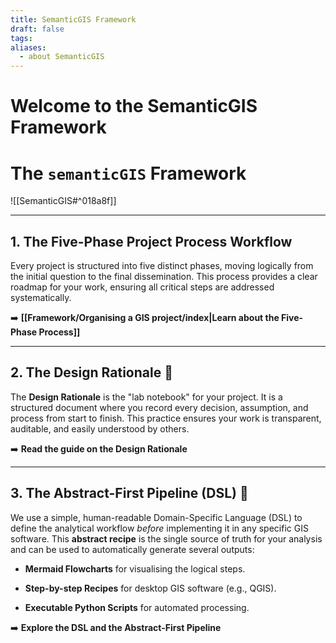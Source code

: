 ```yaml
---
title: SemanticGIS Framework
draft: false
tags:
aliases:
  - about SemanticGIS
---
```

# Welcome to the SemanticGIS Framework


# The `semanticGIS` Framework

![[SemanticGIS#^018a8f]]

---

## 1. The Five-Phase Project Process Workflow

Every project is structured into five distinct phases, moving logically from the initial question to the final dissemination. This process provides a clear roadmap for your work, ensuring all critical steps are addressed systematically.

➡️ **[[Framework/Organising a GIS project/index|Learn about the Five-Phase Process]]**

---

## 2. The Design Rationale 📓

The **Design Rationale** is the "lab notebook" for your project. It is a structured document where you record every decision, assumption, and process from start to finish. This practice ensures your work is transparent, auditable, and easily understood by others.

➡️ **Read the guide on the Design Rationale**

---

## 3. The Abstract-First Pipeline (DSL) 🔗

We use a simple, human-readable Domain-Specific Language (DSL) to define the analytical workflow _before_ implementing it in any specific GIS software. This **abstract recipe** is the single source of truth for your analysis and can be used to automatically generate several outputs:

- **Mermaid Flowcharts** for visualising the logical steps.
    
- **Step-by-step Recipes** for desktop GIS software (e.g., QGIS).
    
- **Executable Python Scripts** for automated processing.
    

➡️ **Explore the DSL and the Abstract-First Pipeline**